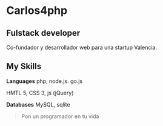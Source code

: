 # Carlos4php
## Fulstack developer

Co-fundador y desarrollador web para una startup Valencia.

## My Skills

**Languages**
php, node.js. go.js

HMTL 5, CSS 3, js (jQuery)

**Databases**
MySQL, sqlite

> Pon un programador en tu vida
